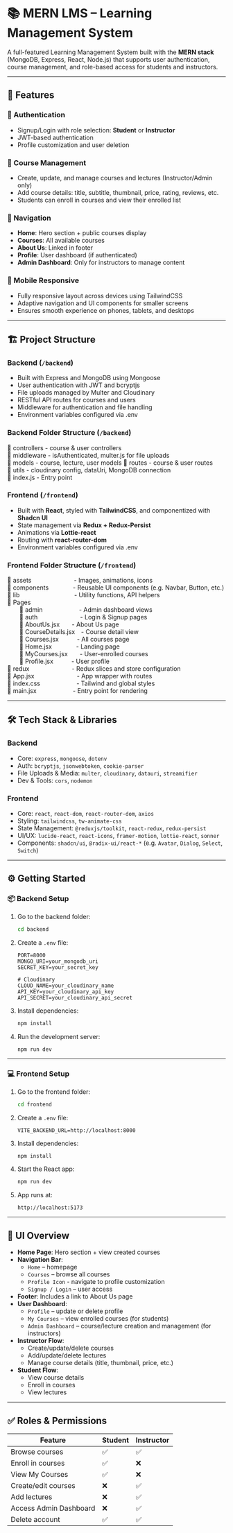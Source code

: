 # 📚 MERN LMS – Learning Management System

A full-featured Learning Management System built with the **MERN stack** (MongoDB, Express, React, Node.js) that supports user authentication, course management, and role-based access for students and instructors.

---

## 🚀 Features

### 🔐 Authentication
- Signup/Login with role selection: **Student** or **Instructor**
- JWT-based authentication
- Profile customization and user deletion

### 📘 Course Management
- Create, update, and manage courses and lectures (Instructor/Admin only)
- Add course details: title, subtitle, thumbnail, price, rating, reviews, etc.
- Students can enroll in courses and view their enrolled list

### 🧭 Navigation
- **Home**: Hero section + public courses display
- **Courses**: All available courses
- **About Us**: Linked in footer
- **Profile**: User dashboard (if authenticated)
- **Admin Dashboard**: Only for instructors to manage content

 ### 📱 Mobile Responsive
- Fully responsive layout across devices using TailwindCSS
- Adaptive navigation and UI components for smaller screens
- Ensures smooth experience on phones, tablets, and desktops
---

## 🏗️ Project Structure

### Backend (`/backend`)
- Built with Express and MongoDB using Mongoose
- User authentication with JWT and bcryptjs
- File uploads managed by Multer and Cloudinary
- RESTful API routes for courses and users
- Middleware for authentication and file handling
- Environment variables configured via .env

### Backend Folder Structure (`/backend`)
📁 controllers      - course & user controllers  
📁 middleware       - isAuthenticated, multer.js for file uploads  
📁 models           - course, lecture, user models
📁 routes           - course & user routes  
📁 utils            - cloudinary config, dataUri, MongoDB connection  
📄 index.js         - Entry point



### Frontend (`/frontend`)
- Built with **React**, styled with **TailwindCSS**, and componentized with **Shadcn UI**
- State management via **Redux + Redux-Persist**
- Animations via **Lottie-react**
- Routing with **react-router-dom**
- Environment variables configured via .env

### Frontend Folder Structure (`/frontend`)
📁 assets       - Images, animations, icons  
📁 components    - Reusable UI components (e.g. Navbar, Button, etc.)  
📁 lib         - Utility functions, API helpers  
📁 Pages  
  📁 admin      - Admin dashboard views  
  📁 auth       - Login & Signup pages  
  📄 AboutUs.jsx  - About Us page  
  📄 CourseDetails.jsx - Course detail view  
  📄 Courses.jsx   - All courses page  
  📄 Home.jsx    - Landing page  
  📄 MyCourses.jsx  - User-enrolled courses  
  📄 Profile.jsx   - User profile  
📁 redux       - Redux slices and store configuration  
📄 App.jsx       - App wrapper with routes  
📄 index.css      - Tailwind and global styles  
📄 main.jsx      - Entry point for rendering



---

## 🛠 Tech Stack & Libraries

### Backend
- Core: `express`, `mongoose`, `dotenv`
- Auth: `bcryptjs`, `jsonwebtoken`, `cookie-parser`
- File Uploads & Media: `multer`, `cloudinary`, `datauri`, `streamifier`
- Dev & Tools: `cors`, `nodemon`

### Frontend
- Core: `react`, `react-dom`, `react-router-dom`, `axios`
- Styling: `tailwindcss`, `tw-animate-css`
- State Management: `@reduxjs/toolkit`, `react-redux`, `redux-persist`
- UI/UX: `lucide-react`, `react-icons`, `framer-motion`, `lottie-react`, `sonner`
- Components: `shadcn/ui`, `@radix-ui/react-*` (e.g. `Avatar`, `Dialog`, `Select`, `Switch`)

---

## ⚙️ Getting Started

### 📦 Backend Setup

1. Go to the backend folder:
   ```bash
   cd backend
   ```

2. Create a `.env` file:
   ```env
   PORT=8000
   MONGO_URI=your_mongodb_uri
   SECRET_KEY=your_secret_key

   # Cloudinary
   CLOUD_NAME=your_cloudinary_name
   API_KEY=your_cloudinary_api_key
   API_SECRET=your_cloudinary_api_secret
   ```

3. Install dependencies:
   ```bash
   npm install
   ```

4. Run the development server:
   ```bash
   npm run dev
   ```

---

### 💻 Frontend Setup

1. Go to the frontend folder:
   ```bash
   cd frontend
   ```

2. Create a `.env` file:
   ```env
   VITE_BACKEND_URL=http://localhost:8000
   ```

3. Install dependencies:
   ```bash
   npm install
   ```

4. Start the React app:
   ```bash
   npm run dev
   ```

5. App runs at:
   ```
   http://localhost:5173
   ```

---

## 📸 UI Overview

- **Home Page**: Hero section + view created courses
- **Navigation Bar**:
  - `Home` – homepage
  - `Courses` – browse all courses
  - `Profile Icon` - navigate to profile customization
  - `Signup / Login` – user access
- **Footer**: Includes a link to About Us page
- **User Dashboard**:
  - `Profile` – update or delete profile
  - `My Courses` –  view enrolled courses (for students)
  - `Admin Dashboard` – course/lecture creation and management (for instructors)
- **Instructor Flow**:
  - Create/update/delete courses
  - Add/update/delete lectures
  - Manage course details (title, thumbnail, price, etc.)
- **Student Flow**:
  - View course details
  - Enroll in courses
  - View lectures

---

## ✅ Roles & Permissions

| Feature                    | Student | Instructor |
|---------------------------|---------|------------|
| Browse courses            | ✅      | ✅         |
| Enroll in courses         | ✅      | ❌         |
| View My Courses           | ✅      | ❌         |
| Create/edit courses       | ❌      | ✅         |
| Add lectures              | ❌      | ✅         |
| Access Admin Dashboard    | ❌      | ✅         |
| Delete account            | ✅      | ✅         |
